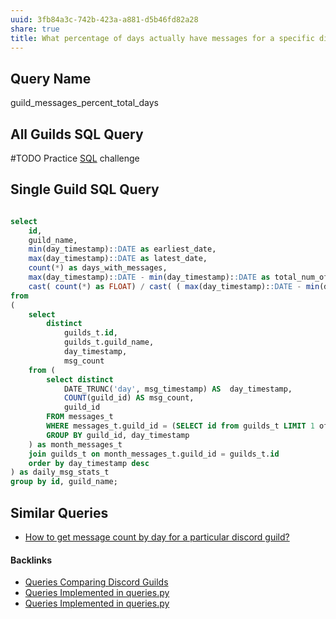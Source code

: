 ```yaml
---
uuid: 3fb84a3c-742b-423a-a881-d5b46fd82a28
share: true
title: What percentage of days actually have messages for a specific discord guild?
---
```

## Query Name

guild_messages_percent_total_days

## All Guilds SQL Query

#TODO Practice [SQL](../9bf437f1-b997-4df7-9cb5-d1dcb65fb892) challenge

## Single Guild SQL Query


``` SQL

select 
	id,
	guild_name,
	min(day_timestamp)::DATE as earliest_date,
	max(day_timestamp)::DATE as latest_date,
	count(*) as days_with_messages,
    max(day_timestamp)::DATE - min(day_timestamp)::DATE as total_num_of_days,
    cast( count(*) as FLOAT) / cast( ( max(day_timestamp)::DATE - min(day_timestamp)::DATE ) as Float)* 100 as percentage_of_days
from
(
	select 
		distinct 
			guilds_t.id,
			guilds_t.guild_name,
			day_timestamp,
			msg_count 
	from (
		select distinct
			DATE_TRUNC('day', msg_timestamp) AS  day_timestamp,
		    COUNT(guild_id) AS msg_count,
		    guild_id 
		FROM messages_t
		WHERE messages_t.guild_id = (SELECT id from guilds_t LIMIT 1 offset 0)
		GROUP BY guild_id, day_timestamp
	) as month_messages_t
	join guilds_t on month_messages_t.guild_id = guilds_t.id
	order by day_timestamp desc
) as daily_msg_stats_t
group by id, guild_name;

```


## Similar Queries

* [How to get message count by day for a particular discord guild?](../fe3d485e-3f96-4cbd-8a63-2feda6021e8e)


#### Backlinks

* [Queries Comparing Discord Guilds](/0c4bbdac-febf-4e8e-861f-c36ef88a71c9)
* [Queries Implemented in queries.py](/3a44d50b-0280-42f8-8fa0-6c15d4ffe161)
* [Queries Implemented in queries.py](/3a44d50b-0280-42f8-8fa0-6c15d4ffe161)